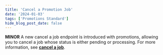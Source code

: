```yaml
---
title: 'Cancel a Promotion Job'
date: '2024-01-03'
tags: ['Promotions Standard']
hide_blog_post_date: false
---
```

**MINOR** A new cancel a job endpoint is introduced with promotions, allowing you to cancel a job whose status is either pending or processing. For more information, see **[cancel a job](https://elasticpath.dev/docs/commerce-cloud/promotions/promotion-codes/jobs-api/cancel-a-job)**.
